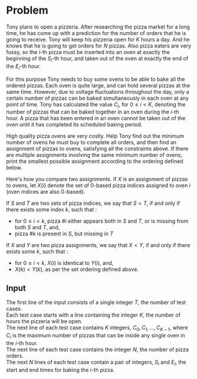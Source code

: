 # Problem

Tony plans to open a pizzeria. After researching the pizza market for a long time, he has come up with a prediction for the number of orders that he is going to receive. Tony will keep his pizzeria open for $K$ hours a day. And he knows that he is going to get orders for $N$ pizzas. Also pizza eaters are very fussy, so the $i$-th pizza must be inserted into an oven at exactly the beginning of the $S_i$-th hour, and taken out of the oven at exactly the end of the $E_i$-th hour.

For this purpose Tony needs to buy some ovens to be able to bake all the ordered pizzas. Each oven is quite large, and can hold several pizzas at the same time. However, due to voltage fluctuations throughout the day, only a certain number of pizzas can be baked simultaneously in each oven at any point of time. Tony has calculated the value $C_i$, for $0 ≤ i < K$, denoting the number of pizzas that can be baked together in an oven during the $i$-th hour. A pizza that has been entered in an oven cannot be taken out of the oven until it has completed its scheduled baking period.

High quality pizza ovens are very costly. Help Tony find out the minimum number of ovens he must buy to complete all orders, and then find an assignment of pizzas to ovens, satisfying all the constraints above. If there are multiple assignments involving the same minimum number of ovens, print the smallest possible assignment according to the ordering defined below.

Here's how you compare two assignments. If $X$ is an assignment of pizzas to ovens, let $X( i )$ denote the set of 0-based pizza indices assigned to oven $i$ (oven indices are also 0-based).

If $S$ and $T$ are two sets of pizza indices, we say that $S < T$, if and only if there exists some index $k$, such that :

- for $0 ≤ i < k$, pizza #$i$ either appears both in $S$ and $T$, or is missing from both $S$ and $T$, and,
- pizza #$k$ is present in $S$, but missing in $T$

If $X$ and $Y$ are two pizza assignments, we say that $X < Y$, if and only if there exists some $k$, such that :

- for $0 ≤ i < k$, $X( i )$ is identical to $Y( i )$, and,
- $X( k ) < Y( k )$, as per the set ordering defined above.

## Input

The first line of the input consists of a single integer $T$, the number of test cases.  
Each test case starts with a line containing the integer $K$, the number of hours the pizzeria will be open.  
The next line of each test case contains $K$ integers, $C_0, C_1, ..., C_{K-1}$, where $C_i$ is the maximum number of pizzas that can be inside any single oven in the $i$-th hour.  
The next line of each test case contains the integer $N$, the number of pizza orders.  
The next $N$ lines of each test case contain a pair of integers, $S_i$ and $E_i$, the start and end times for baking the $i$-th pizza.
